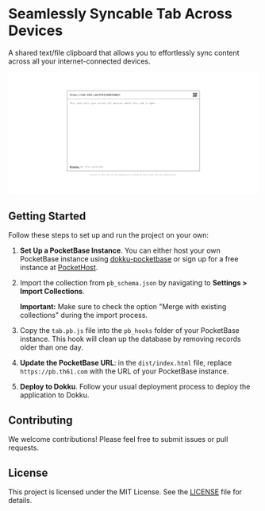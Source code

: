 # Seamlessly Syncable Tab Across Devices

A shared text/file clipboard that allows you to effortlessly sync content across all your internet-connected devices.

![tab.th61.com](tab.png)

## Getting Started

Follow these steps to set up and run the project on your own:

1. **Set Up a PocketBase Instance**. You can either host your own PocketBase instance using [dokku-pocketbase](https://github.com/blockshiftnetwork/dokku-pocketbase) or sign up for a free instance at [PocketHost](https://pockethost.io/).

2. Import the collection from `pb_schema.json` by navigating to **Settings > Import Collections**.

   **Important:** Make sure to check the option "Merge with existing collections" during the import process.

3. Copy the `tab.pb.js` file into the `pb_hooks` folder of your PocketBase instance. This hook will clean up the database by removing records older than one day.

3. **Update the PocketBase URL**: in the `dist/index.html` file, replace `https://pb.th61.com` with the URL of your PocketBase instance.

4. **Deploy to Dokku**. Follow your usual deployment process to deploy the application to Dokku.

## Contributing

We welcome contributions! Please feel free to submit issues or pull requests.

## License

This project is licensed under the MIT License. See the [LICENSE](LICENSE) file for details.
